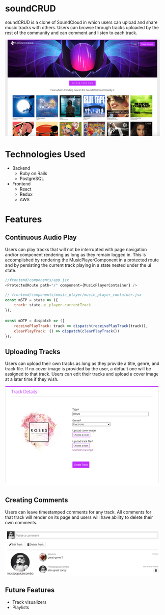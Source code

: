 # soundCRUD

soundCRUD is a clone of SoundCloud in which users can upload and share music tracks with others. Users can browse through tracks uploaded by the rest of the community and can comment and listen to each track. 

<img src="docs/soundcrud-splash.png"></img>

# Technologies Used
* Backend
  * Ruby on Rails
  * PostgreSQL
* Frontend
  * React
  * Redux
  * AWS

# Features
## Continuous Audio Play

Users can play tracks that will not be interrupted with page navigation and/or component rendering as long as they remain logged in. This is accomplished by rendering the MusicPlayerComponent in a protected route and by persisting the current track playing in a state nested under the ui state.

```javascript
//frontend/components/app.jsx
<ProtectedRoute path="/" component={MusicPlayerContainer} />
```
```javascript
// frontend/components/music_player/music_player_container.jsx
const mSTP = state => ({
    track: state.ui.player.currentTrack
});

const mDTP = dispatch => ({
    receivePlayTrack: track => dispatch(receivePlayTrack(track)),
    clearPlayTrack: () => dispatch(clearPlayTrack())
});
```

## Uploading Tracks

Users can upload their own tracks as long as they provide a title, genre, and track file. If no cover image is provided by the user, a default one will be assigned to that track. Users can edit their tracks and upload a cover image at a later time if they wish.

<img src="docs/soundcrud-upload-track.png"></img>

## Creating Comments

Users can leave timestamped comments for any track. All comments for that track will render on its page and users will have ability to delete their own comments.

<img src="docs/soundcrud-comments.png"></img>

## Future Features
* Track visualizers 
* Playlists

